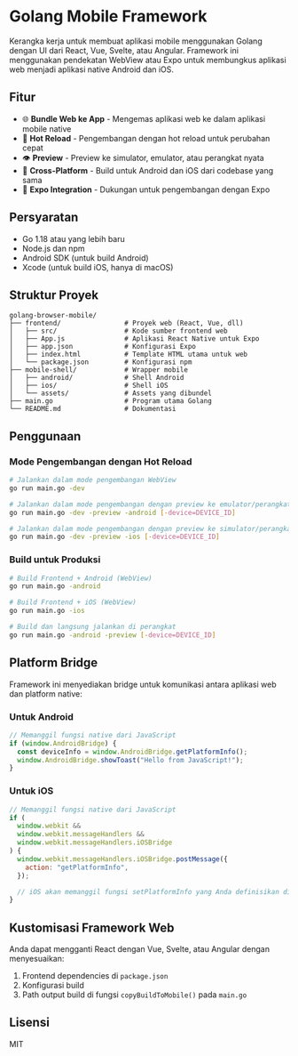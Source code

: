 # Golang Mobile Framework

Kerangka kerja untuk membuat aplikasi mobile menggunakan Golang dengan UI dari React, Vue, Svelte, atau Angular. Framework ini menggunakan pendekatan WebView atau Expo untuk membungkus aplikasi web menjadi aplikasi native Android dan iOS.

## Fitur

- 🌐 **Bundle Web ke App** - Mengemas aplikasi web ke dalam aplikasi mobile native
- 🔄 **Hot Reload** - Pengembangan dengan hot reload untuk perubahan cepat
- 👁️ **Preview** - Preview ke simulator, emulator, atau perangkat nyata
- 📱 **Cross-Platform** - Build untuk Android dan iOS dari codebase yang sama
- 🚀 **Expo Integration** - Dukungan untuk pengembangan dengan Expo

## Persyaratan

- Go 1.18 atau yang lebih baru
- Node.js dan npm
- Android SDK (untuk build Android)
- Xcode (untuk build iOS, hanya di macOS)

## Struktur Proyek

```
golang-browser-mobile/
├── frontend/                # Proyek web (React, Vue, dll)
│   ├── src/                 # Kode sumber frontend web
│   ├── App.js               # Aplikasi React Native untuk Expo
│   ├── app.json             # Konfigurasi Expo
│   ├── index.html           # Template HTML utama untuk web
│   └── package.json         # Konfigurasi npm
├── mobile-shell/            # Wrapper mobile
│   ├── android/             # Shell Android
│   ├── ios/                 # Shell iOS
│   └── assets/              # Assets yang dibundel
├── main.go                  # Program utama Golang
└── README.md                # Dokumentasi
```

## Penggunaan

### Mode Pengembangan dengan Hot Reload

```bash
# Jalankan dalam mode pengembangan WebView
go run main.go -dev

# Jalankan dalam mode pengembangan dengan preview ke emulator/perangkat Android
go run main.go -dev -preview -android [-device=DEVICE_ID]

# Jalankan dalam mode pengembangan dengan preview ke simulator/perangkat iOS
go run main.go -dev -preview -ios [-device=DEVICE_ID]
```

### Build untuk Produksi

```bash
# Build Frontend + Android (WebView)
go run main.go -android

# Build Frontend + iOS (WebView)
go run main.go -ios

# Build dan langsung jalankan di perangkat
go run main.go -android -preview [-device=DEVICE_ID]
```

## Platform Bridge

Framework ini menyediakan bridge untuk komunikasi antara aplikasi web dan platform native:

### Untuk Android

```javascript
// Memanggil fungsi native dari JavaScript
if (window.AndroidBridge) {
  const deviceInfo = window.AndroidBridge.getPlatformInfo();
  window.AndroidBridge.showToast("Hello from JavaScript!");
}
```

### Untuk iOS

```javascript
// Memanggil fungsi native dari JavaScript
if (
  window.webkit &&
  window.webkit.messageHandlers &&
  window.webkit.messageHandlers.iOSBridge
) {
  window.webkit.messageHandlers.iOSBridge.postMessage({
    action: "getPlatformInfo",
  });

  // iOS akan memanggil fungsi setPlatformInfo yang Anda definisikan di JavaScript
}
```

## Kustomisasi Framework Web

Anda dapat mengganti React dengan Vue, Svelte, atau Angular dengan menyesuaikan:

1. Frontend dependencies di `package.json`
2. Konfigurasi build
3. Path output build di fungsi `copyBuildToMobile()` pada `main.go`

## Lisensi

MIT
